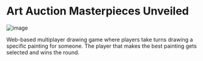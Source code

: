 # Art Auction Masterpieces Unveiled

![image](https://github.com/Knetters/Art-Auction/assets/60781257/0d47b83a-ce24-4451-ad85-c1c337753c21)

Web-based multiplayer drawing game where players take turns drawing a specific painting for someone. The player that makes the best painting gets selected and wins the round. 
